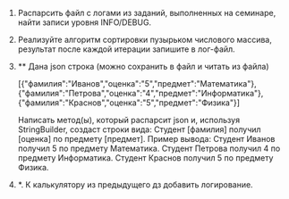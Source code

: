 1. Распарсить файл с логами из заданий, выполненных на семинаре, найти записи уровня INFO/DEBUG.

2. Реализуйте алгоритм сортировки пузырьком числового массива, результат после каждой итерации запишите в лог-файл.

3. ** Дана json строка (можно сохранить в файл и читать из файла) 

    [{"фамилия":"Иванов","оценка":"5","предмет":"Математика"},{"фамилия":"Петрова","оценка":"4","предмет":"Информатика"},{"фамилия":"Краснов","оценка":"5","предмет":"Физика"}]
    
     Написать метод(ы), который распарсит json и, используя StringBuilder, создаст строки вида: Студент [фамилия] получил [оценка] по предмету [предмет]. Пример вывода: Студент Иванов получил 5 по предмету Математика. Студент Петрова получил 4 по предмету Информатика.
    Студент Краснов получил 5 по предмету Физика.

4. *. К калькулятору из предыдущего дз добавить логирование.